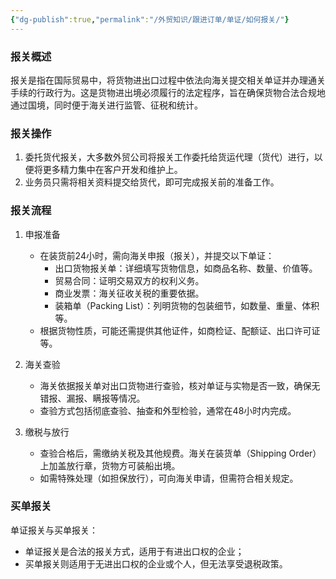 ```yaml
---
{"dg-publish":true,"permalink":"/外贸知识/跟进订单/单证/如何报关/"}
---
```


### 报关概述  

报关是指在国际贸易中，将货物进出口过程中依法向海关提交相关单证并办理通关手续的行政行为。这是货物进出境必须履行的法定程序，旨在确保货物合法合规地通过国境，同时便于海关进行监管、征税和统计。  

### 报关操作  

1. 委托货代报关，大多数外贸公司将报关工作委托给货运代理（货代）进行，以便将更多精力集中在客户开发和维护上。
2. 业务员只需将相关资料提交给货代，即可完成报关前的准备工作。

### 报关流程  

1. 申报准备  
   - 在装货前24小时，需向海关申报（报关），并提交以下单证：  
     - 出口货物报关单：详细填写货物信息，如商品名称、数量、价值等。  
     - 贸易合同：证明交易双方的权利义务。  
     - 商业发票：海关征收关税的重要依据。  
     - 装箱单（Packing List）：列明货物的包装细节，如数量、重量、体积等。 
   - 根据货物性质，可能还需提供其他证件，如商检证、配额证、出口许可证等。  

2. 海关查验  
   - 海关依据报关单对出口货物进行查验，核对单证与实物是否一致，确保无错报、漏报、瞒报等情况。  
   - 查验方式包括彻底查验、抽查和外型检验，通常在48小时内完成。  

3. 缴税与放行  
   - 查验合格后，需缴纳关税及其他规费。海关在装货单（Shipping Order）上加盖放行章，货物方可装船出境。  
   - 如需特殊处理（如担保放行），可向海关申请，但需符合相关规定。  

### 买单报关

单证报关与买单报关：
- 单证报关是合法的报关方式，适用于有进出口权的企业；
- 买单报关则适用于无进出口权的企业或个人，但无法享受退税政策。  
